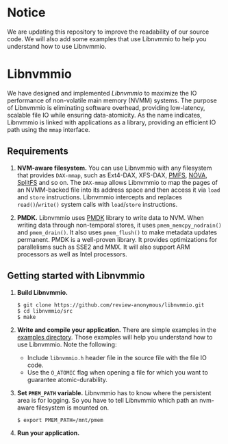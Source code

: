 # Notice
We are updating this repository to improve the readability of our source code.
We will also add some examples that use Libnvmmio to help you understand how to use Libnvmmio.

# Libnvmmio
We have designed and implemented *Libnvmmio* to maximize the IO performance of non-volatile main memory (NVMM) systems. 
The purpose of Libnvmmio is eliminating software overhead, providing low-latency, scalable file IO while ensuring data-atomicity.
As the name indicates, Libnvmmio is linked with applications as a library, providing an efficient IO path using the ```mmap``` interface. 


## Requirements
1. **NVM-aware filesystem.**
You can use Libnvmmio with any filesystem that provides ```DAX-mmap```, such as Ext4-DAX, XFS-DAX, [PMFS](https://github.com/linux-pmfs/pmfs), [NOVA](https://github.com/NVSL/linux-nova), [SplitFS](https://github.com/utsaslab/SplitFS) and so on.
The ```DAX-mmap``` allows Libnvmmio to map the pages of an NVMM-backed file into its address space and then access it via ```load``` and ```store``` instructions.
Libnvmmio intercepts and replaces ```read()```/```write()``` system calls with ```load```/```store``` instructions. 

2. **PMDK.**
Libnvmmio uses [PMDK](https://pmem.io/pmdk/) library to write data to NVM.
When writing data through non-temporal stores, it uses ```pmem_memcpy_nodrain()``` and ```pmem_drain()```.
It also uses ```pmem_flush()``` to make metadata updates permanent.
PMDK is a well-proven library.
It provides optimizations for parallelisms such as SSE2 and MMX.
It will also support ARM processors as well as Intel processors.

## Getting started with Libnvmmio
1. **Build Libnvmmio.**
   ```
   $ git clone https://github.com/review-anonymous/libnvmmio.git
   $ cd libnvmmio/src
   $ make
   ```
2. **Write and compile your application.**
There are simple examples in the [examples directory](examples). Those examples will help you understand how to use Libnvmmio.
Note the following:
   * Include ```libnvmmio.h``` header file in the source file with the file IO code.
   * Use the ```O_ATOMIC``` flag when opening a file for which you want to guarantee atomic-durability.

3. **Set ```PMEM_PATH``` variable.**
Libnvmmio has to know where the persistent area is for logging.
So you have to tell Libnvmmio which path an nvm-aware filesystem is mounted on.
   ```
   $ export PMEM_PATH=/mnt/pmem
   ```
   
4. **Run your application.**
